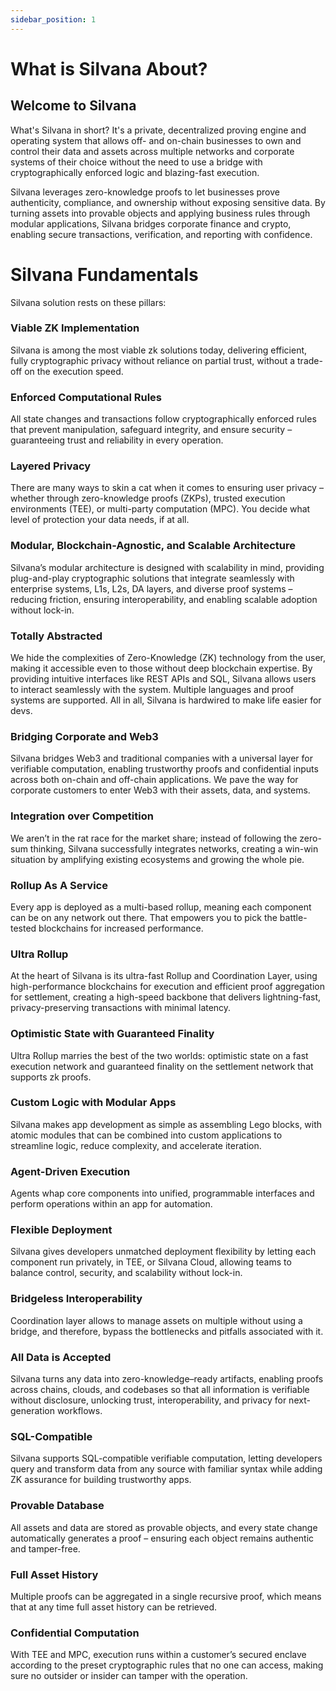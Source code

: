 ```yaml
---
sidebar_position: 1
---
```


# What is Silvana About?

## Welcome to Silvana
What's Silvana in short? It's a private, decentralized proving engine and operating system that allows off- and on-chain businesses to own and control their data and assets across multiple networks and corporate systems of their choice without the need to use a bridge with cryptographically enforced logic and blazing-fast execution.

Silvana leverages zero-knowledge proofs to let businesses prove authenticity, compliance, and ownership without exposing sensitive data. By turning assets into provable objects and applying business rules through modular applications, Silvana bridges corporate finance and crypto, enabling secure transactions, verification, and reporting with confidence.

# Silvana Fundamentals
Silvana solution rests on these pillars:

### Viable ZK Implementation

Silvana is among the most viable zk solutions today, delivering efficient, fully cryptographic privacy without reliance on partial trust, without a trade-off on the execution speed.

### Enforced Computational Rules

All state changes and transactions follow cryptographically enforced rules that prevent manipulation, safeguard integrity, and ensure security – guaranteeing trust and reliability in every operation.

### Layered Privacy

There are many ways to skin a cat when it comes to ensuring user privacy – whether through zero-knowledge proofs (ZKPs), trusted execution environments (TEE), or multi-party computation (MPC). You decide what level of protection your data needs, if at all.

### Modular, Blockchain-Agnostic, and Scalable Architecture

Silvana’s modular architecture is designed with scalability in mind, providing plug-and-play cryptographic solutions that integrate seamlessly with enterprise systems, L1s, L2s, DA layers, and diverse proof systems – reducing friction, ensuring interoperability, and enabling scalable adoption without lock-in.

### Totally Abstracted

We hide the complexities of Zero-Knowledge (ZK) technology from the user, making it accessible even to those without deep blockchain expertise. By providing intuitive interfaces like REST APIs and SQL, Silvana allows users to interact seamlessly with the system. Multiple languages and proof systems are supported. All in all, Silvana is hardwired to make life easier for devs.

### Bridging Corporate and Web3

Silvana bridges Web3 and traditional companies with a universal layer for verifiable computation, enabling trustworthy proofs and confidential inputs across both on-chain and off-chain applications. We pave the way for corporate customers to enter Web3 with their assets, data, and systems.

### Integration over Competition

We aren’t in the rat race for the market share; instead of following the zero-sum thinking, Silvana successfully integrates networks, creating a win-win situation by amplifying existing ecosystems and growing the whole pie.

### Rollup As A Service

Every app is deployed as a multi-based rollup, meaning each component can be on any network out there. That empowers you to pick the battle-tested blockchains for increased performance.

### Ultra Rollup

At the heart of Silvana is its ultra-fast Rollup and Coordination Layer, using high-performance blockchains for execution and efficient proof aggregation for settlement, creating a high-speed backbone that delivers lightning-fast, privacy-preserving transactions with minimal latency.

### Optimistic State with Guaranteed Finality

Ultra Rollup marries the best of the two worlds: optimistic state on a fast execution network and guaranteed finality on the settlement network that supports zk proofs.

### Custom Logic with Modular Apps

Silvana makes app development as simple as assembling Lego blocks, with atomic modules that can be combined into custom applications to streamline logic, reduce complexity, and accelerate iteration.

### Agent-Driven Execution

Agents whap core components into unified, programmable interfaces and perform operations within an app for automation.

### Flexible Deployment

Silvana gives developers unmatched deployment flexibility by letting each component run privately, in TEE, or Silvana Cloud, allowing teams to balance control, security, and scalability without lock-in.

### Bridgeless Interoperability

Coordination layer allows to manage assets on multiple without using a bridge, and therefore, bypass the bottlenecks and pitfalls associated with it.

### All Data is Accepted

Silvana turns any data into zero-knowledge–ready artifacts, enabling proofs across chains, clouds, and codebases so that all information is verifiable without disclosure, unlocking trust, interoperability, and privacy for next-generation workflows.

### SQL-Compatible

Silvana supports SQL-compatible verifiable computation, letting developers query and transform data from any source with familiar syntax while adding ZK assurance for building trustworthy apps.

### Provable Database

All assets and data are stored as provable objects, and every state change automatically generates a proof – ensuring each object remains authentic and tamper-free.

### Full Asset History

Multiple proofs can be aggregated in a single recursive proof, which means that at any time full asset history can be retrieved.

### Confidential Computation

With TEE and MPC, execution runs within a customer’s secured enclave according to the preset cryptographic rules that no one can access, making sure no outsider or insider can tamper with the operation.